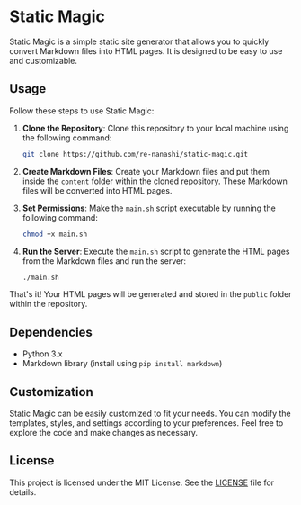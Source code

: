 # Static Magic

Static Magic is a simple static site generator that allows you to quickly convert Markdown files into HTML pages. It is designed to be easy to use and customizable.

## Usage

Follow these steps to use Static Magic:

1. **Clone the Repository**: Clone this repository to your local machine using the following command:
   ```bash
   git clone https://github.com/re-nanashi/static-magic.git
   ```
2. **Create Markdown Files**: Create your Markdown files and put them inside the `content` folder within the cloned repository. These Markdown files will be converted into HTML pages.

3. **Set Permissions**: Make the `main.sh` script executable by running the following command:

   ```bash
   chmod +x main.sh
   ```

4. **Run the Server**: Execute the `main.sh` script to generate the HTML pages from the Markdown files and run the server:
   ```bash
   ./main.sh
   ```

That's it! Your HTML pages will be generated and stored in the `public` folder within the repository.

## Dependencies

- Python 3.x
- Markdown library (install using `pip install markdown`)

## Customization

Static Magic can be easily customized to fit your needs. You can modify the templates, styles, and settings according to your preferences. Feel free to explore the code and make changes as necessary.

## License

This project is licensed under the MIT License. See the [LICENSE](LICENSE) file for details.
